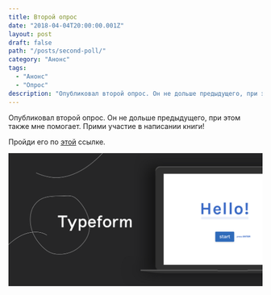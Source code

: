 ```yaml
---
title: Второй опрос
date: "2018-04-04T20:00:00.001Z"
layout: post
draft: false
path: "/posts/second-poll/"
category: "Анонс"
tags:
  - "Анонс"
  - "Опрос"
description: "Опубликовал второй опрос. Он не дольше предыдущего, при этом также мне помогает. Прими участие в написании книги!"
---
```


Опубликовал второй опрос. Он не дольше предыдущего, при этом также мне помогает. Прими участие в написании книги!

Пройди его по [этой](https://fyodorivanischev.typeform.com/to/dTuDz0) ссылке.

![](./typeform.png)

